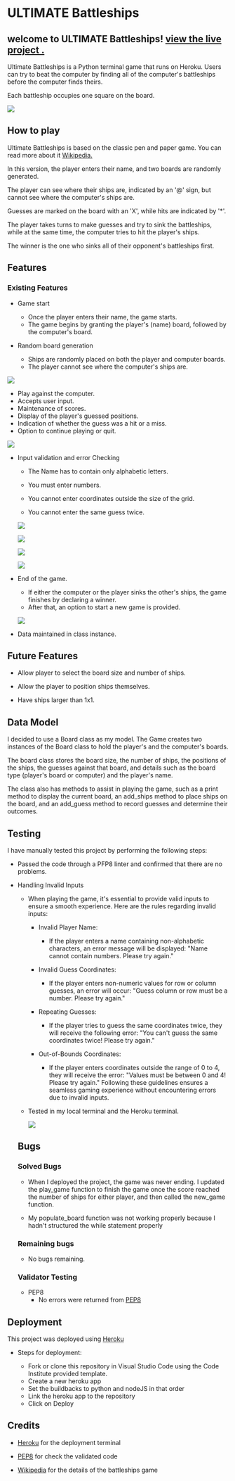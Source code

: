 # ULTIMATE Battleships

## welcome to ULTIMATE Battleships! [view the live project .](https://ultimate-bs-6e9e1c8e1d23.herokuapp.com/)

Ultimate Battleships is a Python terminal game that runs on Heroku. 
Users can try to beat the computer by finding all of the computer's battleships before the computer finds theirs.

 Each battleship occupies one square on the board.

![](assets/main.png)

## How to play

Ultimate Battleships is based on the classic pen and paper game. You can read more about it [Wikipedia.](https://en.wikipedia.org/wiki/Battleship_(game))

In this version, the player enters their name, and two boards are randomly generated.

The player can see where their ships are, indicated by an '@' sign, but cannot see where the computer's ships are.

Guesses are marked on the board with an 'X', while hits are indicated by '*'.

The player takes turns to make guesses and try to sink the battleships, while at the same time, the computer tries to hit the player's ships.

The winner is the one who sinks all of their opponent's battleships first.

## Features

### Existing Features

   * Game start
      - Once the player enters their name, the game starts.
      - The game begins by granting the player's (name) board, followed by the computer's board.
    
   * Random board generation
      - Ships are randomly placed on both the player and computer boards.
      - The player cannot see where the computer's ships are.

![](assets/sc2.png)


   * Play against the computer.
   * Accepts user input. 
   * Maintenance of scores. 
   * Display of the player's guessed positions.
   * Indication of whether the guess was a hit or a miss. 
   * Option to continue playing or quit.

   ![](assets/sc3.png)


   * Input validation and error  Checking
      
      - The Name has to contain only alphabetic letters.

      - You must enter numbers.

      - You cannot enter coordinates outside the size of the grid.

      - You cannot enter the same guess twice.

      
      ![](assets/sc10.png)
      

      ![](assets/sc5.png)


      ![](assets/sc6.png)


      ![](assets/sc7.png)

   * End of the game.

     - If either the computer or the player sinks the other's ships, 
     the game finishes by declaring a winner.
     - After that, an option to start a new game is provided.

      ![](assets/sc8.png)

   * Data maintained in class instance.


## Future Features 

  * Allow player to select the board size and number of ships.

  * Allow the player to position ships themselves.

  * Have ships larger than 1x1.


## Data Model 

   I decided to use a Board class as my model. The Game creates two instances of the Board class to hold the player's and the computer's boards.

   The board class stores the board size, the number of ships, the positions of the ships, the guesses against that board, and details such as the board type (player's board or computer) and the player's name.
 

The class also has methods to assist in playing the game, such as a print method to display the current board, an add_ships method to place ships on the board, and an add_guess method to record guesses and determine their outcomes.


## Testing


I have manually tested this project by performing the following steps:
  
* Passed the code through a PFP8 linter and confirmed that there are no problems.

* Handling Invalid Inputs 

     * When playing the game, it's essential to provide valid inputs to ensure a smooth experience. Here are the rules regarding invalid inputs:

         -  Invalid Player Name:

            -  If the player enters a name containing non-alphabetic characters, an error message will be displayed: "Name cannot contain numbers. Please try again."

         - Invalid Guess Coordinates:

            - If the player enters non-numeric values for row or column guesses, an error will occur: "Guess column or row must be a number. Please try again."

         - Repeating Guesses:

           * If the player tries to guess the same coordinates twice, they will receive the following error: "You can't guess the same coordinates twice! Please try again."
         - Out-of-Bounds Coordinates:

           * If the player enters coordinates outside the range of 0 to 4, they will receive the error: "Values must be between 0 and 4! Please try again."
           Following these guidelines ensures a seamless gaming experience without encountering errors due to invalid inputs.
   
   
   * Tested in my local terminal and the Heroku terminal.


     ![](assets/sc9.png)


   ## Bugs 
   
   ### Solved Bugs

   * When I deployed the project, the game was never ending. I updated the play_game function to finish the game once the score reached the number of ships for either player, and then called the new_game function.

   * My populate_board function was not working properly because I hadn't structured the while statement properly

   ### Remaining bugs

   * No bugs remaining.

   ### Validator Testing
   * PEP8
      - No errors were returned from [PEP8](https://pep8ci.herokuapp.com/)

## Deployment 

 This project was deployed using [Heroku](https://dashboard.heroku.com/apps)

   *  Steps for deployment:
     
      - Fork or clone this repository in Visual Studio Code using the Code Institute provided template. 
      - Create a new heroku app
      - Set the buildbacks to python and nodeJS in that order
      - Link the heroku app to the repository
      - Click on Deploy

## Credits 

 *  [Heroku](https://dashboard.heroku.com/apps) for the deployment terminal 

* [PEP8](https://pep8ci.herokuapp.com/)
 for check the validated code 

* [Wikipedia](https://en.wikipedia.org/wiki/Battleship_(game)) for the details of the battleships game 
      

